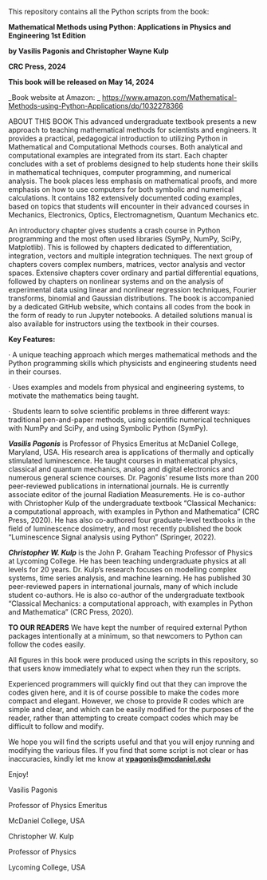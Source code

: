 This repository contains all the Python scripts from the book:

**Mathematical Methods using Python: Applications in Physics and Engineering 1st Edition**

**by Vasilis Pagonis and  Christopher Wayne Kulp**

**CRC Press, 2024**

**This book will be released on May 14, 2024**

_Book website at Amazon: _ https://www.amazon.com/Mathematical-Methods-using-Python-Applications/dp/1032278366

ABOUT THIS BOOK
This advanced undergraduate textbook presents a new approach to teaching mathematical methods for scientists and engineers. It provides a practical, pedagogical introduction to utilizing Python in Mathematical and Computational Methods courses. Both analytical and computational examples are integrated from its start. Each chapter concludes with a set of problems designed to help students hone their skills in mathematical techniques, computer programming, and numerical analysis. The book places less emphasis on mathematical proofs, and more emphasis on how to use computers for both symbolic and numerical calculations. It contains 182 extensively documented coding examples, based on topics that students will encounter in their advanced courses in Mechanics, Electronics, Optics, Electromagnetism, Quantum Mechanics etc.

An introductory chapter gives students a crash course in Python programming and the most often used libraries (SymPy, NumPy, SciPy, Matplotlib). This is followed by chapters dedicated to differentiation, integration, vectors and multiple integration techniques. The next group of chapters covers complex numbers, matrices, vector analysis and vector spaces. Extensive chapters cover ordinary and partial differential equations, followed by chapters on nonlinear systems and on the analysis of experimental data using linear and nonlinear regression techniques, Fourier transforms, binomial and Gaussian distributions. The book is accompanied by a dedicated GitHub website, which contains all codes from the book in the form of ready to run Jupyter notebooks. A detailed solutions manual is also available for instructors using the textbook in their courses.

**Key Features:**

· A unique teaching approach which merges mathematical methods and the Python programming skills which physicists and engineering students need in their courses.

· Uses examples and models from physical and engineering systems, to motivate the mathematics being taught.

· Students learn to solve scientific problems in three different ways: traditional pen-and-paper methods, using scientific numerical techniques with NumPy and SciPy, and using Symbolic Python (SymPy).

**_Vasilis Pagonis_** is Professor of Physics Emeritus at McDaniel College, Maryland, USA. His research area is applications of thermally and optically stimulated luminescence. He taught courses in mathematical physics, classical and quantum mechanics, analog and digital electronics and numerous general science courses. Dr. Pagonis’ resume lists more than 200 peer-reviewed publications in international journals. He is currently associate editor of the journal Radiation Measurements. He is co-author with Christopher Kulp of the undergraduate textbook “Classical Mechanics: a computational approach, with examples in Python and Mathematica” (CRC Press, 2020). He has also co-authored four graduate-level textbooks in the field of luminescence dosimetry, and most recently published the book “Luminescence Signal analysis using Python” (Springer, 2022).

**_Christopher W. Kulp_** is the John P. Graham Teaching Professor of Physics at Lycoming College. He has been teaching undergraduate physics at all levels for 20 years. Dr. Kulp’s research focuses on modelling complex systems, time series analysis, and machine learning. He has published 30 peer-reviewed papers in international journals, many of which include student co-authors. He is also co-author of the undergraduate textbook “Classical Mechanics: a computational approach, with examples in Python and Mathematica” (CRC Press, 2020).

**TO OUR READERS**
We have kept the number of required external Python packages intentionally at a minimum, so that newcomers to Python can follow the codes easily.

All figures in this book were produced using the scripts in this repository, so that users know immediately what to expect when they run the scripts.

Experienced programmers will quickly find out that they can improve the codes given here, and it is of course possible to make the codes more compact 
and elegant. However, we chose to provide R codes which are simple and clear, and which can be easily modified for the purposes of the reader, 
rather than attempting to create compact codes which may be difficult to follow and modify.

We hope you will find the scripts useful and that you will enjoy running and modifying the various files. If you find that some script is not clear or has inaccuracies, kindly let me know at **vpagonis@mcdaniel.edu**

Enjoy!

Vasilis Pagonis

Professor of Physics Emeritus

McDaniel College, USA

Christopher W. Kulp

Professor of Physics

Lycoming College, USA

